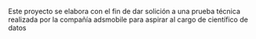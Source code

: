 Este proyecto se elabora con el fin de dar solición a una prueba técnica realizada por la compañía adsmobile para aspirar al cargo de científico de datos
